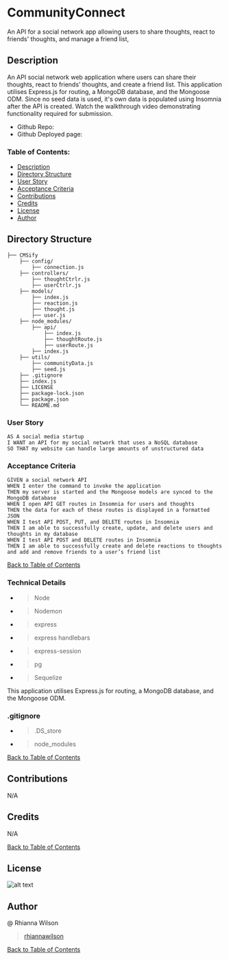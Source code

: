 # CommunityConnect
An API for a social network app allowing users to share thoughts, react to friends' thoughts, and manage a friend list,

## Description
An API social network web application where users can share their thoughts, react to friends’ thoughts, and create a friend list. This application utilises Express.js for routing, a MongoDB database, and the Mongoose ODM. Since no seed data is used, it's own data is populated using Insomnia after the API is created.  Watch the walkthrough video demonstrating functionality required for submission.

- Github Repo:
- Github Deployed page:

### Table of Contents:
- [Description](#description)
- [Directory Structure](#directory-structure)
- [User Story](#user-story)
- [Acceptance Criteria](#acceptance-criteria)
- [Contributions](#contributions)
- [Credits](#credits)
- [License](#license)
- [Author](#author)

## Directory Structure
```  
├── CMSify
    ├── config/ 
        ├── connection.js 
    ├── controllers/
        ├── thoughtCtrlr.js 
        ├── userCtrlr.js     
    ├── models/ 
        ├── index.js 
        ├── reaction.js 
        ├── thought.js 
        ├── user.js
    ├── node_modules/          
        ├── api/ 
            ├── index.js 
            ├── thoughtRoute.js 
            ├── userRoute.js
        ├── index.js                
    ├── utils/
        ├── communityData.js      
        ├── seed.js                 
    ├── .gitignore    
    ├── index.js  
    ├── LICENSE
    ├── package-lock.json
    ├── package.json
    └── README.md  
```

### User Story
```
AS A social media startup
I WANT an API for my social network that uses a NoSQL database
SO THAT my website can handle large amounts of unstructured data
```

### Acceptance Criteria
```
GIVEN a social network API
WHEN I enter the command to invoke the application
THEN my server is started and the Mongoose models are synced to the MongoDB database
WHEN I open API GET routes in Insomnia for users and thoughts
THEN the data for each of these routes is displayed in a formatted JSON
WHEN I test API POST, PUT, and DELETE routes in Insomnia
THEN I am able to successfully create, update, and delete users and thoughts in my database
WHEN I test API POST and DELETE routes in Insomnia
THEN I am able to successfully create and delete reactions to thoughts and add and remove friends to a user’s friend list
```
[Back to Table of Contents](#table-of-contents)


### Technical Details
- > Node 
- > Nodemon
- > express
- > express handlebars
- > express-session
- > pg
- > Sequelize

This application utilises Express.js for routing, a MongoDB database, and the Mongoose ODM. 

### .gitignore 
- > .DS_store 
- > node_modules
    
[Back to Table of Contents](#table-of-contents)
## Contributions
N/A

## Credits
N/A

[Back to Table of Contents](#table-of-contents)

## License
![alt text](https://img.shields.io/badge/License-_MIT-blue.svg)

## Author
@ Rhianna Wilson
> [rhiannawilson](https://github.com/rhiannawilson)

[Back to Table of Contents](#table-of-contents)
